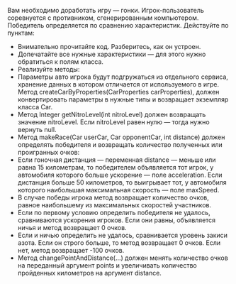 Вам необходимо доработать игру — гонки. Игрок-пользователь соревнуется с противником, сгенерированным компьютером. Победитель определяется по сравнению характеристик. Действуйте по пунктам:
- Внимательно прочитайте код. Разберитесь, как он устроен.
- Допечатайте все нужные характеристики — для этого нужно обратиться к полям класса.
- Реализуйте методы:
- Параметры авто игрока будут подгружаться из отдельного сервиса, хранение данных в котором отличается от используемого в игре. Метод createCarByProperties(CarProperties carProperties), должен конвертировать параметры в нужные типы и возвращает экземпляр класса Car.
- Метод Integer getNitroLevel(int nitroLevel) должен возвращать значение nitroLevel. Если nitroLevel равен нулю — тогда нужно вернуть null.
- Метод makeRace(Car userCar, Car opponentCar, int distance) должен определять победителя и возвращать количество полученных или проигранных очков:
- Если гоночная дистанция — переменная distance — меньше или равна 15 километрам, то победителем объявляется тот игрок, у автомобиля которого больше ускорение — поле acceleration. Если дистанция больше 50 километров, то выигрывает тот, у автомобиля которого наибольшая максимальная скорость — поле maxSpeed.
- В случае победы игрока метод возвращает количество очков, равное наибольшему из максимальных скоростей участников.
- Если по первому условию определить победителя не удалось, сравниваются ускорения игроков. Если они равны, объявляется ничья и метод возвращает 0 очков.
- Если и ничью определить не удалось, сравнивается уровень закиси азота. Если он строго больше, то метод возвращает 0 очков. Если нет, метод возвращает -100 очков.
- Метод changePointAndDistance(...) должен менять количество очков на переданный аргумент points и увеличивать количество пройденных километров на аргумент distance.